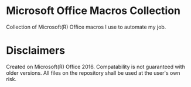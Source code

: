 # Microsoft Office Macros Collection
Collection of Microsoft(R) Office macros I use to automate my job.

# Disclaimers
Created on Microsoft(R) Office 2016. Compatability is not guaranteed with older versions.
All files on the repository shall be used at the user's own risk.
